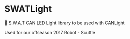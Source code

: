 # SWATLight
🚨 S.W.A.T CAN LED Light library to be used with CANLight

Used for our offseason 2017 Robot - Scuttle
